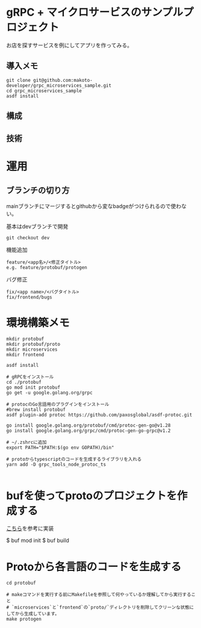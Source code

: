 # gRPC + マイクロサービスのサンプルプロジェクト

お店を探すサービスを例にしてアプリを作ってみる。

## 導入メモ

```shell
git clone git@github.com:makoto-developer/grpc_microservices_sample.git
cd grpc_microservices_sample
asdf install 

```

## 構成

## 技術

# 運用

## ブランチの切り方

mainブランチにマージするとgithubから変なbadgeがつけられるので使わない。

基本はdevブランチで開発
```text
git checkout dev
```

機能追加
```text
feature/<app名>/<修正タイトル>
e.g. feature/protobuf/protogen
```

バグ修正
```text
fix/<app name>/<バグタイトル>
fix/frontend/bugs
```

# 環境構築メモ
````shell
mkdir protobuf
mkdir protobuf/proto
mkdir microservices
mkdir frontend

asdf install

# gRPCをインストール
cd ./protobuf
go mod init protobuf
go get -u google.golang.org/grpc

# protocのGo言語用のプラグインをインストール
#brew install protobuf
asdf plugin-add protoc https://github.com/paxosglobal/asdf-protoc.git

go install google.golang.org/protobuf/cmd/protoc-gen-go@v1.28
go install google.golang.org/grpc/cmd/protoc-gen-go-grpc@v1.2

# ~/.zshrcに追加
export PATH="$PATH:$(go env GOPATH)/bin"

# protoからtypescriptのコードを生成するライブラリを入れる
yarn add -D grpc_tools_node_protoc_ts


````


# bufを使ってprotoのプロジェクトを作成する

[こちら](https://docs.buf.build/how-to/replace-protoc-with-buf)を参考に実装

$ buf mod init
$ buf build


# Protoから各言語のコードを生成する

```shell
cd protobuf

# makeコマンドを実行する前にMakefileを参照して何やっているか理解してから実行すること
# `microservices`と`frontend`の`proto/`ディレクトリを削除してクリーンな状態にしてから生成しています。
make protogen
```

